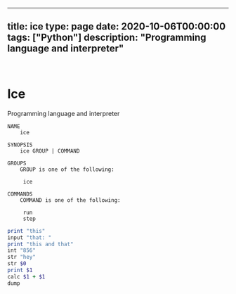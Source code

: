 
---
title: ice
type: page
date: 2020-10-06T00:00:00
tags: ["Python"]
description: "Programming language and interpreter"
---


<br>

# Ice
Programming language and interpreter

```
NAME
    ice

SYNOPSIS
    ice GROUP | COMMAND

GROUPS
    GROUP is one of the following:

     ice

COMMANDS
    COMMAND is one of the following:

     run
     step
```

```rb
print "this"
input "that: "
print "this and that"
int "856"
str "hey"
str $0
print $1
calc $1 + $1
dump
```
